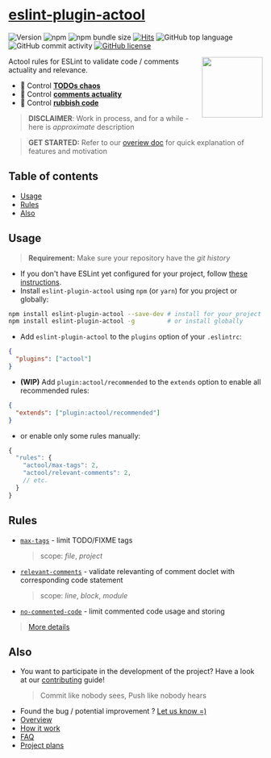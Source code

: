 # [eslint-plugin-actool](https://www.npmjs.com/package/eslint-plugin-actool)

![Version](https://img.shields.io/github/package-json/v/actool/eslint-plugin-actool)
![npm](https://img.shields.io/npm/dw/eslint-plugin-actool)
![npm bundle size](https://img.shields.io/bundlephobia/min/eslint-plugin-actool)
[![Hits](https://hits.seeyoufarm.com/api/count/incr/badge.svg?url=https%3A%2F%2Fgithub.com%2Factool%2Feslint-plugin-actool&count_bg=%2379C83D&title_bg=%23555555&icon=&icon_color=%23E7E7E7&title=hits&edge_flat=false)](https://hits.seeyoufarm.com)
![GitHub top language](https://img.shields.io/github/languages/top/actool/eslint-plugin-actool)
![GitHub commit activity](https://img.shields.io/github/commit-activity/w/actool/eslint-plugin-actool)
[![GitHub license](https://img.shields.io/github/license/actool/eslint-plugin-actool)](https://github.com/actool/eslint-plugin-actool/blob/master/LICENSE)

<!-- TODO: https://shields.io/category/build -->
<!-- TODO: https://shields.io/category/coverage -->
<!-- TODO: https://shields.io/category/analysis -->
<!--TODO ![CI](https://github.com/actool/eslint-plugin-actool/workflows/CI/badge.svg?branch=master) -->

<img src="https://avatars2.githubusercontent.com/u/74495859?s=200&v=4" height="120" align="right">

Actool rules for ESLint to validate code / comments actuality and relevance.

- 🚀 Control **[TODOs chaos](/docs/overview.md#todos-chaos)**
- 🚀 Control **[comments actuality](/docs/overview.md#comments-relevancy)**
- 🚀 Control **[rubbish code](/docs/overview.md#rubbish-code)**

<!-- TODO [**Propose or contribute a new rule ➡**](.github/contributing.md) -->
> **DISCLAIMER**: Work in process, and for a while - here is *approximate* description

> **GET STARTED:** Refer to our [overiew doc](/docs/overview.md) for quick explanation of features and motivation

## Table of contents

<!--ts-->
   * [Usage](#usage)
   * [Rules](#rules)
   * [Also](#also)
<!--te-->

## Usage
> **Requirement:** Make sure your repository have the *git history*

* If you don't have ESLint yet configured for your project, follow [these instructions](https://github.com/eslint/eslint#installation-and-usage).
* Install `eslint-plugin-actool` using `npm` (or `yarn`) for you project or globally:

```sh
npm install eslint-plugin-actool --save-dev # install for your project
npm install eslint-plugin-actool -g         # or install globally
```

* Add `eslint-plugin-actool` to the `plugins` option of your `.eslintrc`:

```json
{
  "plugins": ["actool"]
}
```

* **(WIP)** Add `plugin:actool/recommended` to the `extends` option to enable all recommended rules:

```json
{
  "extends": ["plugin:actool/recommended"]
}
```

* or enable only some rules manually:

```js
{
  "rules": {
    "actool/max-tags": 2,
    "actool/relevant-comments": 2,
    // etc.
  }
}
```

## Rules

- [`max-tags`](docs/rules/max-tags.md) - limit TODO/FIXME tags
   > scope: *file*, *project*
- [`relevant-comments`](docs/rules/relevant-comments.md) - validate relevanting of comment doclet with corresponding code statement
   > scope: *line*, *block*, *module*
- [`no-commented-code`](docs/rules/no-commented-code.md) - limit commented code usage and storing

> [More details](/docs/how-it-work.md)

## Also
- You want to participate in the development of the project? Have a look at our [contributing](CONTRIBUTING.md) guide!
   > Commit like nobody sees, Push like nobody hears
- Found the bug / potential improvement ? [Let us know =)](https://github.com/actool/eslint-plugin-actool/issues)
- [Overview](/docs/overview.md)
- [How it work](/docs/how-it-work.md)
- [FAQ](/docs/faq.md)
- [Project plans](/docs/plans.md)
